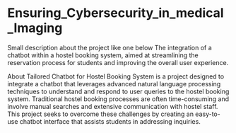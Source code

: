 # Ensuring_Cybersecurity_in_medical_Imaging

Small description about the project like one below The integration of a chatbot within a hostel booking system, aimed at streamlining the reservation process for students and improving the overall user experience.

About
Tailored Chatbot for Hostel Booking System is a project designed to integrate a chatbot that leverages advanced natural language processing techniques to understand and respond to user queries to the hostel booking system. Traditional hostel booking processes are often time-consuming and involve manual searches and extensive communication with hostel staff. This project seeks to overcome these challenges by creating an easy-to-use chatbot interface that assists students in addressing inquiries.
